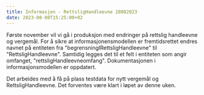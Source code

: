 ```yaml
---
title: Informasjon - RettsligHandleevne 28082023
date: 2023-08-08T15:25:00+02
---
```


Første november vil vi gå i produksjon med endringer på rettslig handleevne og vergemål. For å sikre at informasjonensmodellen er fremtidsrettet endres navnet på entiteten fra "begrensningIRettsligHandleevne" til "RettsligHandleevne". Samtidig legges det til et felt i entiteten som angir omfanget, "rettsligHandleevneomfang". Dokumentasjonen i informasjonsmodellen er oppdatert. 

Det arbeides med å få på plass testdata for nytt vergemål og RettsligHandleevne. Det forventes være klart i løpet av denne uken. 
